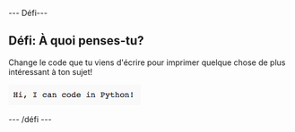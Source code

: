 \--- Défi\---

## Défi: À quoi penses-tu?

Change le code que tu viens d'écrire pour imprimer quelque chose de plus intéressant à ton sujet!

![capture d'écran](images/me-mind.png)

\--- /défi \---